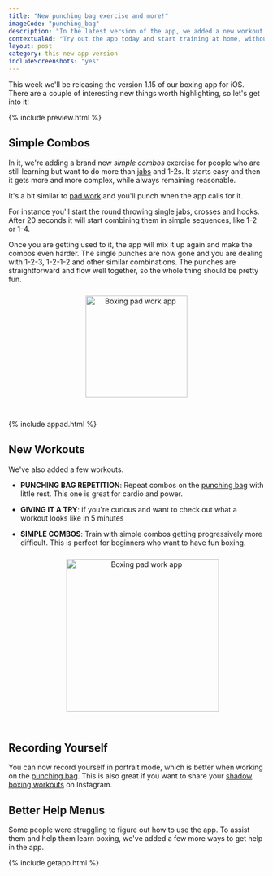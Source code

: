 ```yaml
---
title: "New punching bag exercise and more!"
imageCode: "punching_bag"
description: "In the latest version of the app, we added a new workout with on the heavy bag. There is also a brand new mode to quickly try the app."
contextualAd: "Try out the app today and start training at home, without equipment"
layout: post
category: this new app version
includeScreenshots: "yes"
---
```


This week we'll be releasing the version 1.15 of our boxing app for iOS. There are a couple of interesting new things worth highlighting, so let's get into it!


{% include preview.html %}

## Simple Combos

In it, we're adding a brand new *simple combos* exercise for people who are still learning but want to do more than [jabs](/boxing-basics-jab/) and 1-2s. It starts easy and then it gets more and more complex, while always remaining reasonable.

It's a bit similar to [pad work](/pad-work-boxing-reflexes/) and you'll punch when the app calls for it.

For instance you'll start the round throwing single jabs, crosses and hooks. After 20 seconds it will start combining them in simple sequences, like 1-2 or 1-4.

Once you are getting used to it, the app will mix it up again and make the combos even harder. The single punches are now gone and you are dealing with 1-2-3, 1-2-1-2 and other similar combinations. The punches are straightforward and flow well together, so the whole thing should be pretty fun.

<div style='text-align: center'><img src='/assets/blog/screenshot_blog_simple_during.png' style='width: 200px;margin: 10px 0px 30px 0px;' alt='Boxing pad work app'/></div>

{% include appad.html %}

## New Workouts

We've also added a few workouts.

- **PUNCHING BAG REPETITION**: Repeat combos on the [punching bag](/heavy-bag-in-boxing/) with little rest. This one is great for cardio and power.
- **GIVING IT A TRY**: if you're curious and want to check out what a workout looks like in 5 minutes
- **SIMPLE COMBOS**: Train with simple combos getting progressively more difficult. This is perfect for beginners who want to have fun boxing.

    <div style='text-align: center'><img src='/assets/blog/screenshot_blog_simple.png' style='width: 300px;margin: 10px 0px 30px 0px;' alt='Boxing pad work app'/></div>

## Recording Yourself

You can now record yourself in portrait mode, which is better when working on the [punching bag](/punching-bag-app-boxing/). This is also great if you want to share your [shadow boxing workouts](/importance-of-shadow-boxing/) on Instagram.

## Better Help Menus

Some people were struggling to figure out how to use the app. To assist them and help them learn boxing, we've added a few more ways to get help in the app.

{% include getapp.html %}

